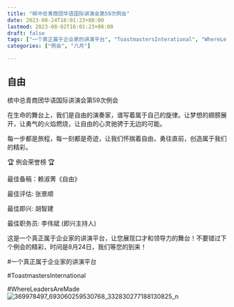```yaml
---
title: "槟中总青商团华语国际讲演会第59次例会"
date: 2023-08-24T16:01:23+08:00
lastmod: 2023-08-02T16:01:23+08:00
draft: false
tags: ["一个真正属于企业家的讲演平台", "ToastmastersInterational", "WhereLeadersAreMade", "周派昇", "丘依慧", "柯富宥","郑川宁"]
categories: ["例会", "八月"]

---
```

 
## 自由

槟中总青商团华语国际讲演会第59次例会 

在生命的舞台上，我们是自由的演奏家，谱写着属于自己的旋律。让梦想的翅膀展开，让勇气的火焰燃烧，让自由的心灵驰骋于无边的可能。

每一步都是旅程，每一刻都是奇迹，让我们怀揣着自由，勇往直前，创造属于我们的精彩。

🏆 例会荣誉榜 🏆

最佳备稿：赖淑菁《自由》

最佳评估: 张景顺

最佳即兴: 胡智建

最佳职务员: 李伟斌 (即兴主持人)

这是一个真正属于企业家的讲演平台，让您展现口才和领导力的舞台！不要错过下个例会的精彩，时间是8月24日，我们等您的到来！

#一个真正属于企业家的讲演平台

#ToastmastersInternational

#WhereLeadersAreMade
![369978497_693060259530768_332830277188130825_n](https://github.com/Weipin5013/tmc/assets/40177121/35b4bf60-5d32-4d6c-ac12-14ab25983701)

